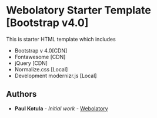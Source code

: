 # Webolatory Starter Template [Bootstrap v4.0]

This is starter HTML template which includes
* Bootstrap v 4.0[CDN]
* Fontawesome [CDN]
* jQuery [CDN]
* Normalize.css [Local]
* Development modernizr.js [Local]

## Authors

* **Paul Kotula** - *Initial work* - [Webolatory](http://webolatory.com/)
